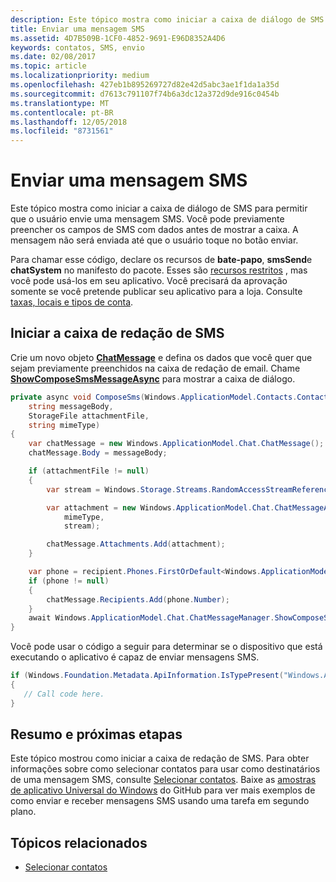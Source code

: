```yaml
---
description: Este tópico mostra como iniciar a caixa de diálogo de SMS para permitir que o usuário envie uma mensagem SMS. Você pode previamente preencher os campos de SMS com dados antes de mostrar a caixa. A mensagem não será enviada até que o usuário toque no botão enviar.
title: Enviar uma mensagem SMS
ms.assetid: 4D7B509B-1CF0-4852-9691-E96D8352A4D6
keywords: contatos, SMS, envio
ms.date: 02/08/2017
ms.topic: article
ms.localizationpriority: medium
ms.openlocfilehash: 427eb1b895269727d82e42d5abc3ae1f1da1a35d
ms.sourcegitcommit: d7613c791107f74b6a3dc12a372d9de916c0454b
ms.translationtype: MT
ms.contentlocale: pt-BR
ms.lasthandoff: 12/05/2018
ms.locfileid: "8731561"
---
```

# <a name="send-an-sms-message"></a>Enviar uma mensagem SMS

Este tópico mostra como iniciar a caixa de diálogo de SMS para permitir que o usuário envie uma mensagem SMS. Você pode previamente preencher os campos de SMS com dados antes de mostrar a caixa. A mensagem não será enviada até que o usuário toque no botão enviar.

Para chamar esse código, declare os recursos de **bate-papo**, **smsSend**e **chatSystem** no manifesto do pacote. Esses são [recursos restritos](https://docs.microsoft.com/windows/uwp/packaging/app-capability-declarations#special-and-restricted-capabilities) , mas você pode usá-los em seu aplicativo. Você precisará da aprovação somente se você pretende publicar seu aplicativo para a loja. Consulte [taxas, locais e tipos de conta](https://docs.microsoft.com/windows/uwp/publish/account-types-locations-and-fees).

## <a name="launch-the-compose-sms-dialog"></a>Iniciar a caixa de redação de SMS

Crie um novo objeto [**ChatMessage**](https://msdn.microsoft.com/library/windows/apps/windows.applicationmodel.chat.chatmessage) e defina os dados que você quer que sejam previamente preenchidos na caixa de redação de email. Chame [**ShowComposeSmsMessageAsync**](https://msdn.microsoft.com/library/windows/apps/windows.applicationmodel.chat.chatmessagemanager.showcomposesmsmessageasync) para mostrar a caixa de diálogo.

```cs
private async void ComposeSms(Windows.ApplicationModel.Contacts.Contact recipient,
    string messageBody,
    StorageFile attachmentFile,
    string mimeType)
{
    var chatMessage = new Windows.ApplicationModel.Chat.ChatMessage();
    chatMessage.Body = messageBody;

    if (attachmentFile != null)
    {
        var stream = Windows.Storage.Streams.RandomAccessStreamReference.CreateFromFile(attachmentFile);

        var attachment = new Windows.ApplicationModel.Chat.ChatMessageAttachment(
            mimeType,
            stream);

        chatMessage.Attachments.Add(attachment);
    }

    var phone = recipient.Phones.FirstOrDefault<Windows.ApplicationModel.Contacts.ContactPhone>();
    if (phone != null)
    {
        chatMessage.Recipients.Add(phone.Number);
    }
    await Windows.ApplicationModel.Chat.ChatMessageManager.ShowComposeSmsMessageAsync(chatMessage);
}
```

Você pode usar o código a seguir para determinar se o dispositivo que está executando o aplicativo é capaz de enviar mensagens SMS.

```csharp
if (Windows.Foundation.Metadata.ApiInformation.IsTypePresent("Windows.ApplicationModel.Chat"))
{
   // Call code here.
}
```

## <a name="summary-and-next-steps"></a>Resumo e próximas etapas

Este tópico mostrou como iniciar a caixa de redação de SMS. Para obter informações sobre como selecionar contatos para usar como destinatários de uma mensagem SMS, consulte [Selecionar contatos](selecting-contacts.md). Baixe as [amostras de aplicativo Universal do Windows](http://go.microsoft.com/fwlink/p/?linkid=619979) do GitHub para ver mais exemplos de como enviar e receber mensagens SMS usando uma tarefa em segundo plano.

## <a name="related-topics"></a>Tópicos relacionados

* [Selecionar contatos](selecting-contacts.md)
